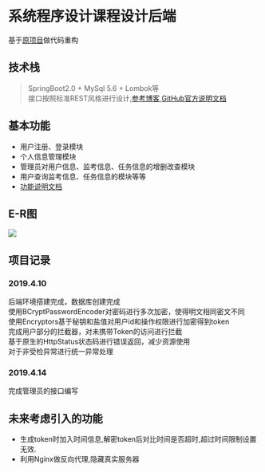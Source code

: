 # 系统程序设计课程设计后端
基于[原项目](https://github.com/hsfy19091/SystemProgramingBackEnd)做代码重构  
## 技术栈
> SpringBoot2.0 \+ MySql 5.6 \+ Lombok等  
> 接口按照标准REST风格进行设计,[参考博客](https://www.jianshu.com/p/84568e364ee8),[GitHub官方说明文档](https://developer.github.com/v3/)
## 基本功能  
* 用户注册、登录模块  
* 个人信息管理模块  
* 管理员对用户信息、监考信息、任务信息的增删改查模块  
* 用户查询监考信息、任务信息的模块等等  
* [功能说明文档](https://github.com/hsfy19091/SystemProgramingFontEnd/blob/master/%E9%A1%B9%E7%9B%AE%E8%AE%BE%E8%AE%A1.V2018.05.22.pdf)
## E-R图
![](./E-R图.png)  
## 项目记录
### 2019.4.10  
后端环境搭建完成，数据库创建完成  
使用BCryptPasswordEncoder对密码进行多次加密，使得明文相同密文不同   
使用Encryptors基于秘钥和盐值对用户id和操作权限进行加密得到token  
完成用户部分的拦截器，对未携带Token的访问进行拦截  
基于原生的HttpStatus状态码进行错误返回，减少资源使用  
对于非受检异常进行统一异常处理  
### 2019.4.14   
完成管理员的接口编写  
## 未来考虑引入的功能  
* 生成token时加入时间信息,解密token后对比时间是否超时,超过时间限制设置无效.  
* 利用Nginx做反向代理,隐藏真实服务器  

